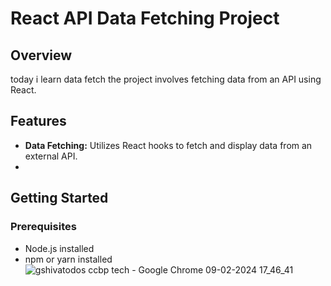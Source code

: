 # React API Data Fetching Project

## Overview

today i learn data fetch the project involves fetching data from an API using React.

## Features

- **Data Fetching:** Utilizes React hooks to fetch and display data from an external API.
-

## Getting Started

### Prerequisites

- Node.js installed
- npm or yarn installed
  ![gshivatodos ccbp tech - Google Chrome 09-02-2024 17_46_41](https://github.com/shivakumargattu/API_Fetching/assets/121631767/4ad4ba63-17e9-4f2f-b86a-eab2cb0e1b17)


